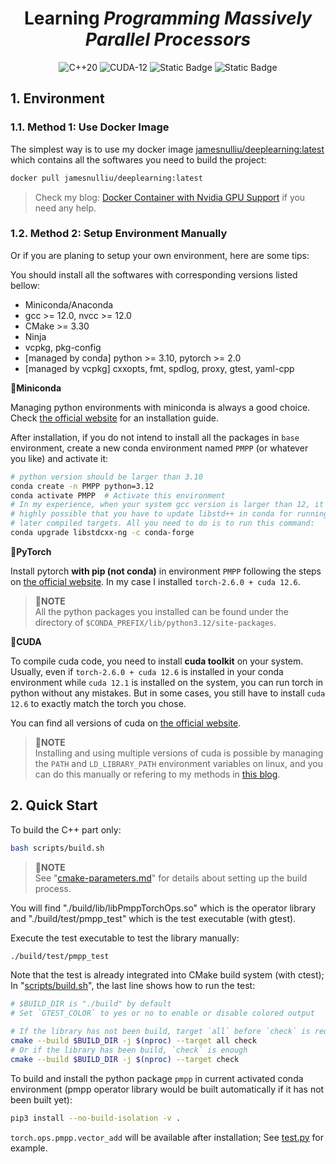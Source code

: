 <div align="center">
<h1>Learning <i>Programming Massively Parallel Processors</i></h1>
<img alt="C++20" src="https://img.shields.io/badge/C%2B%2B-20-blue?style=plastic&logo=cplusplus&logoColor=blue"> <img alt="CUDA-12" src="https://img.shields.io/badge/CUDA-12-green?style=plastic&logo=nvidia"> <img alt="Static Badge" src="https://img.shields.io/badge/python-3-blue?style=plastic&logo=python&logoColor=blue"> <img alt="Static Badge" src="https://img.shields.io/badge/pytorch-2-orange?style=plastic&logo=pytorch">
</div>

## 1. Environment

### 1.1. Method 1: Use Docker Image

The simplest way is to use my docker image [jamesnulliu/deeplearning:latest](https://hub.docker.com/r/jamesnulliu/deeplearning) which contains all the softwares you need to build the project:

```bash
docker pull jamesnulliu/deeplearning:latest
```

> Check my blog: [Docker Container with Nvidia GPU Support](https://jamesnulliu.github.io/blogs/docker-container-with-nvidia-gpu-support) if you need any help.

### 1.2. Method 2: Setup Environment Manually

Or if you are planing to setup your own environment, here are some tips:

You should install all the softwares with corresponding versions listed bellow:

- Miniconda/Anaconda
- gcc >= 12.0, nvcc >= 12.0
- CMake >= 3.30
- Ninja
- vcpkg, pkg-config
- [managed by conda] python >= 3.10, pytorch >= 2.0
- [managed by vcpkg] cxxopts, fmt, spdlog, proxy, gtest, yaml-cpp

**🎯Miniconda**

Managing python environments with miniconda is always a good choice. Check [the official website](https://www.anaconda.com/docs/getting-started/miniconda/install#quickstart-install-instructions) for an installation guide.

After installation, if you do not intend to install all the packages in `base` environment, create a new conda environment named `PMPP` (or whatever you like) and activate it:

```bash {linenos=true}
# python version should be larger than 3.10
conda create -n PMPP python=3.12
conda activate PMPP  # Activate this environment
# In my experience, when your system gcc version is larger than 12, it is
# highly possible that you have to update libstd++ in conda for running the
# later compiled targets. All you need to do is to run this command:
conda upgrade libstdcxx-ng -c conda-forge
```

**🎯PyTorch**

Install pytorch **with pip (not conda)** in environment `PMPP` following the steps on [the official website](https://pytorch.org/get-started/locally/#start-locally). In my case I installed `torch-2.6.0 + cuda 12.6`.

> 📝**NOTE**  
> All the python packages you installed can be found under the directory of `$CONDA_PREFIX/lib/python3.12/site-packages`.

**🎯CUDA**

To compile cuda code, you need to install **cuda toolkit** on your system. Usually, even if `torch-2.6.0 + cuda 12.6` is installed in your conda environment while `cuda 12.1` is installed on the system, you can run torch in python without any mistakes. But in some cases, you still have to install `cuda 12.6` to exactly match the torch you chose.

You can find all versions of cuda on [the official website](https://developer.nvidia.com/cuda-toolkit-archive).

> 📝**NOTE**  
> Installing and using multiple versions of cuda is possible by managing the `PATH` and `LD_LIBRARY_PATH` environment variables on linux, and you can do this manually or refering to my methods in [this blog](/blogs/environment-variable-management).

## 2. Quick Start

To build the C++ part only:

```bash
bash scripts/build.sh
```

> 📝**NOTE**  
> See "[cmake-parameters.md](csrc/cmake/cmake-parameters.md)" for details about setting up the build process.

You will find "./build/lib/libPmppTorchOps.so" which is the operator library and "./build/test/pmpp_test" which is the test executable (with gtest).

Execute the test executable to test the library manually:

```bash
./build/test/pmpp_test
```

Note that the test is already integrated into CMake build system (with ctest); In "[scripts/build.sh](scripts/build.sh)", the last line shows how to run the test:

```bash
# $BUILD_DIR is "./build" by default
# Set `GTEST_COLOR` to yes or no to enable or disable colored output

# If the library has not been build, target `all` before `check` is required
cmake --build $BUILD_DIR -j $(nproc) --target all check
# Or if the library has been build, `check` is enough
cmake --build $BUILD_DIR -j $(nproc) --target check
```

To build and install the python package `pmpp` in current activated conda environment (pmpp operator library would be built automatically if it has not been built yet):

```bash
pip3 install --no-build-isolation -v .
```

`torch.ops.pmpp.vector_add` will be available after installation; See [test.py](test/test.py) for example.
